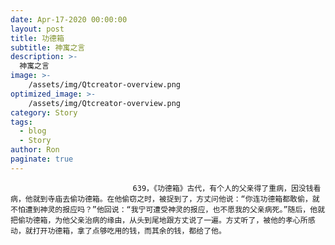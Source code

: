 ```yaml
---
date: Apr-17-2020 00:00:00
layout: post
title: 功德箱
subtitle: 神寓之言
description: >-
  神寓之言
image: >-
    /assets/img/Qtcreator-overview.png
optimized_image: >-
    /assets/img/Qtcreator-overview.png
category: Story
tags:
  - blog
  - Story
author: Ron
paginate: true
---
```


							　　639，《功德箱》古代，有个人的父亲得了重病，因没钱看病，他就到寺庙去偷功德箱。在他偷窃之时，被捉到了，方丈问他说：“你连功德箱都敢偷，就不怕遭到神灵的报应吗？”他回说：“我宁可遭受神灵的报应，也不愿我的父亲病死。”随后，他就把偷功德箱，为他父亲治病的缘由，从头到尾地跟方丈说了一遍。方丈听了，被他的孝心所感动，就打开功德箱，拿了点够吃用的钱，而其余的钱，都给了他。
							
							
						
